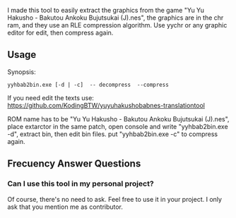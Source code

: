 I made this tool to easily extract the graphics from the game "Yu Yu Hakusho - Bakutou Ankoku Bujutsukai (J).nes", the graphics are in the chr ram, and they use an RLE compression algorithm. Use yychr or any graphic editor for edit, then compress again.

## Usage

Synopsis:
```
yyhbab2bin.exe [-d | -c]  -- decompress  --compress
```
If you need edit the texts use: https://github.com/KodingBTW/yuyuhakushobabnes-translationtool

ROM name has to be "Yu Yu Hakusho - Bakutou Ankoku Bujutsukai (J).nes", place extarctor in the same patch, open console and write "yyhbab2bin.exe -d", extract bin, then edit bin files. put "yyhbab2bin.exe -c" to compress again.

## Frecuency Answer Questions

### Can I use this tool in my personal project?

Of course, there's no need to ask. Feel free to use it in your project. I only ask that you mention me as contributor.

